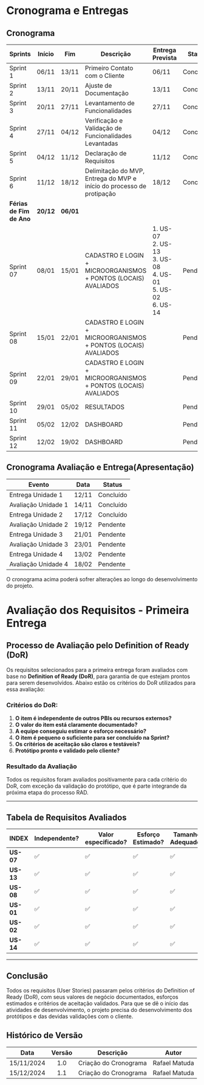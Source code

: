# Cronograma e Entregas

## Cronograma

| Sprints              | Início          | Fim            | Descrição                          | Entrega Prevista              | Status        |
|----------------------|-----------------|----------------|------------------------------------|-------------------------|---------------|
| Sprint 1             | 06/11           | 13/11         | Primeiro Contato com o Cliente     | 06/11                   | Concluído     |
| Sprint 2             | 13/11           | 20/11         | Ajuste de Documentação             | 13/11                   | Concluído     |
| Sprint 3             | 20/11           | 27/11         |Levantamento de Funcionalidades     | 27/11                   | Concluído     |
| Sprint 4             | 27/11           | 04/12         |Verificação e Validação de Funcionalidades Levantadas| 04/12       | Concluído      |
| Sprint 5             | 04/12           | 11/12         |Declaração de Requisitos            |11/12                    | Concluído      |
| Sprint 6             | 11/12           | 18/12         |Delimitação do MVP, Entrega do MVP e início do processo de protipação             |18/12                    | Concluído      |
| **Férias de Fim de Ano** | **20/12**        | **06/01**|   
| Sprint 07            | 08/01           | 15/01         |CADASTRO E LOGIN + MICROORGANISMOS + PONTOS (LOCAIS) AVALIADOS  |1. US-07<br>2. US-13<br>3. US-08<br>4. US-01<br> 5. US-02<br> 6. US-14<br> |Pendente      |
| Sprint 08            | 15/01           | 22/01         |CADASTRO E LOGIN + MICROORGANISMOS + PONTOS (LOCAIS) AVALIADOS        |   | Pendente      |
| Sprint 09            | 22/01           | 29/01         |CADASTRO E LOGIN + MICROORGANISMOS + PONTOS (LOCAIS) AVALIADOS || Pendente      |
| Sprint 10            | 29/01           | 05/02         |RESULTADOS                          || Pendente      |
| Sprint 11            | 05/02           | 12/02         |DASHBOARD                          || Pendente      |
| Sprint 12            | 12/02           | 19/02         |DASHBOARD                           |  | Pendente      |






## Cronograma Avaliação e Entrega(Apresentação)

| Evento                | Data            | Status                                |
|-----------------------|-----------------|---------------------------------------|
|Entrega Unidade 1      | 12/11           |Concluído                              |
|Avaliação Unidade 1    | 14/11           |Concluído                              |
|Entrega Unidade 2      | 17/12           |Concluído                              |
|Avaliação Unidade 2    | 19/12           |Pendente                               |
|Entrega Unidade 3      | 21/01           |Pendente                               |
|Avaliação Unidade 3    | 23/01           |Pendente                               |
|Entrega Unidade 4      | 13/02           |Pendente                               |
|Avaliação Unidade 4    | 18/02           |Pendente                               |

O cronograma acima poderá sofrer alterações ao longo do desenvolvimento do projeto.

# Avaliação dos Requisitos - Primeira Entrega

## Processo de Avaliação pelo Definition of Ready (DoR)

Os requisitos selecionados para a primeira entrega foram avaliados com base no **Definition of Ready (DoR)**, para garantia de que estejam prontos para serem desenvolvidos. Abaixo estão os critérios do DoR utilizados para essa avaliação:

### Critérios do DoR:
1. **O item é independente de outros PBIs ou recursos externos?**
2. **O valor do item está claramente documentado?**
3. **A equipe conseguiu estimar o esforço necessário?**
4. **O item é pequeno o suficiente para ser concluído na Sprint?**
5. **Os critérios de aceitação são claros e testáveis?**
6. **Protótipo pronto e validado pelo cliente?**

### Resultado da Avaliação

Todos os requisitos foram avaliados positivamente para cada critério do DoR, com exceção da validação do protótipo, que é parte integrande da próxima etapa do processo RAD.

---

## Tabela de Requisitos Avaliados

| **INDEX** | **Independente?** | **Valor especificado?** | **Esforço Estimado?** | **Tamanho Adequado?** | **Critérios Claros?** | **Protótipo Validado?** | **Status** |
|-----------|-------------------|-------------------------|-----------------------|-----------------------|-----------------------|-------------------------|-----------|
| **US-07** | ✅                 | ✅                       | ✅                     | ✅                     | ✅                     | pendente          |pendente         |
| **US-13** | ✅                 | ✅                       | ✅                     | ✅                     |✅                      |pendente                       | pendente    |
| **US-08** | ✅                 | ✅                       | ✅                     | ✅                     | ✅                     |pendente                       | pendente    |
| **US-01** | ✅                 | ✅                       | ✅                     | ✅                     | ✅                     |pendente                        | pendente    |
| **US-02** | ✅                 | ✅                       | ✅                     | ✅                     | ✅                     |pendente                        | pendente    |
| **US-14** | ✅                 | ✅                       | ✅                     | ✅                     | ✅                     |pendente                        | Pendente     |

---

## Conclusão

Todos os requisitos (User Stories) passaram pelos critérios do Definition of Ready (DoR), com seus valores de negócio documentados, esforços estimados e critérios de aceitação validados. Para que se dê o início das atividades de desenvolvimento, o projeto precisa do desenvolvimento dos protótipos e das devidas validações com o cliente.


##  Histórico de Versão

| **Data** | **Versão** | **Descrição** | **Autor** |
| :--------: | :--------: | :--------:  | :--------: | 
|      15/11/2024      |      1.0      |      Criação do Cronograma       |     Rafael Matuda    |
|      15/12/2024      |      1.1      |      Criação do Cronograma       |     Rafael Matuda    |